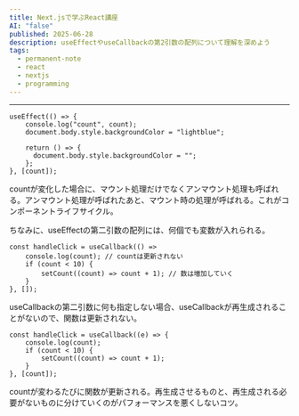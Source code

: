 ```yaml
---
title: Next.jsで学ぶReact講座
AI: "false"
published: 2025-06-28
description: useEffectやuseCallbackの第2引数の配列について理解を深めよう
tags:
  - permanent-note
  - react
  - nextjs
  - programming
---
```

---
```
useEffect(() => {
	console.log("count", count);
	document.body.style.backgroundColor = "lightblue";

	return () => {
	  document.body.style.backgroundColor = "";
	};
}, [count]);
```

countが変化した場合に、マウント処理だけでなくアンマウント処理も呼ばれる。アンマウント処理が呼ばれたあと、マウント時の処理が呼ばれる。これがコンポーネントライフサイクル。

ちなみに、useEffectの第二引数の配列には、何個でも変数が入れられる。


```
const handleClick = useCallback(() => 
	console.log(count); // countは更新されない
	if (count < 10) {
		setCount((count) => count + 1); // 数は増加していく
	}
}, []);
```

useCallbackの第二引数に何も指定しない場合、useCallbackが再生成されることがないので、関数は更新されない。

```
const handleClick = useCallback((e) => {
	console.log(count);
	if (count < 10) {
		setCount((count) => count + 1);
	}
}, [count]);
```

countが変わるたびに関数が更新される。再生成させるものと、再生成される必要がないものに分けていくのがパフォーマンスを悪くしないコツ。

